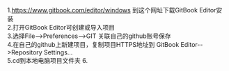 1.https://www.gitbook.com/editor/windows 到这个网址下载GitBook Editor安装<br>
2.打开GitBook Editor可创建或导入项目<br>
3.选择File-->Preferences-->GIT  关联自己的github账号保存<br>
4.在自己的github上新建项目，复制项目HTTPS地址到 GitBook Editor-->Repository Settings...<br>
5.cd到本地电脑项目文件夹
6.
